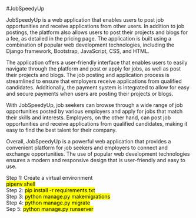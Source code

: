 #JobSpeedyUp

JobSpeedyUp is a web application that enables users to post job opportunities and receive applications from other users. In addition to job postings, the platform also allows users to post their projects and blogs for a fee, as detailed in the pricing page. The application is built using a combination of popular web development technologies, including the Django framework, Bootstrap, JavaScript, CSS, and HTML.

The application offers a user-friendly interface that enables users to easily navigate through the platform and post or apply for jobs, as well as post their projects and blogs. The job posting and application process is streamlined to ensure that employers receive applications from qualified candidates. Additionally, the payment system is integrated to allow for easy and secure payments when users are posting their projects or blogs.

With JobSpeedyUp, job seekers can browse through a wide range of job opportunities posted by various employers and apply for jobs that match their skills and interests. Employers, on the other hand, can post job opportunities and receive applications from qualified candidates, making it easy to find the best talent for their company.

Overall, JobSpeedyUp is a powerful web application that provides a convenient platform for job seekers and employers to connect and exchange opportunities. The use of popular web development technologies ensures a modern and responsive design that is user-friendly and easy to use.

Step 1: Create a virtual environment<br>
       <mark>pipenv shell</mark><br/>
Step 2: <mark>pip install -r requirements.txt</mark><br/>
Step 3: <mark>python manage.py makemigrations</mark><br/>
Step 4: <mark>python manage.py migrate</mark><br/>
Sep 5: <mark>python manage.py runserver</mark><br/>
